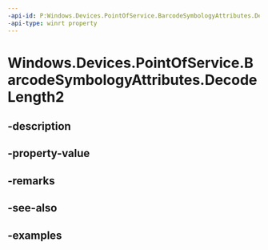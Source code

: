 ```yaml
---
-api-id: P:Windows.Devices.PointOfService.BarcodeSymbologyAttributes.DecodeLength2
-api-type: winrt property
---
```


<!-- Property syntax.
public uint DecodeLength2 { get;  set; }
-->

# Windows.Devices.PointOfService.BarcodeSymbologyAttributes.DecodeLength2

## -description

## -property-value

## -remarks

## -see-also

## -examples

